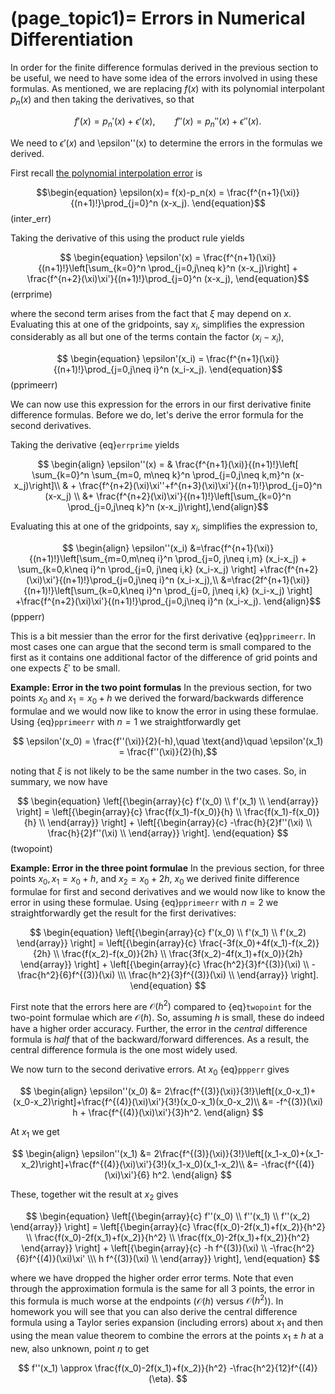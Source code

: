 (page_topic1)=
Errors in Numerical Differentiation
=======================

In order for the finite difference formulas derived in the previous section to be useful, we need to have some idea of the errors involved in using these formulas.  As mentioned, we are replacing $f(x)$ with its polynomial interpolant $p_n(x)$ and then taking the derivatives, so that 

$$ f'(x) = p_n'(x) + \epsilon'(x),\qquad f''(x) = p_n''(x) + \epsilon''(x).$$

We need to $\epsilon'(x)$ and \epsilon''(x) to determine the errors in the formulas we derived.

First recall [the polynomial interpolation error](../InterpFit/InterpErrors) is

$$\begin{equation} \epsilon(x)= f(x)-p_n(x) = \frac{f^{n+1}(\xi)}{(n+1)!}\prod_{j=0}^n (x-x_j). \end{equation}$$ (inter_err)

Taking the derivative of this using the product rule yields

$$
\begin{equation} \epsilon'(x) = \frac{f^{n+1}(\xi)}{(n+1)!}\left[\sum_{k=0}^n \prod_{j=0,j\neq k}^n (x-x_j)\right] + \frac{f^{n+2}(\xi)\xi'}{(n+1)!}\prod_{j=0}^n (x-x_j), \end{equation}$$ (errprime)

where the second term arises from the fact that $\xi$ may depend on $x$.  Evaluating this at one of the gridpoints, say $x_i$, simplifies the expression considerably as all but one of the terms contain the factor $(x_i-x_i)$,

$$
\begin{equation} \epsilon'(x_i) = \frac{f^{n+1}(\xi)}{(n+1)!}\prod_{j=0,j\neq i}^n (x_i-x_j). \end{equation}$$ (pprimeerr)

We can now use this expression for the errors in our first derivative finite difference formulas.  Before we do, let's derive the error formula for the second derivatives.


Taking the derivative {eq}`errprime` yields

$$
\begin{align} \epsilon''(x) = & \frac{f^{n+1}(\xi)}{(n+1)!}\left[ \sum_{k=0}^n \sum_{m=0, m\neq k}^n \prod_{j=0,j\neq k,m}^n (x-x_j)\right]\\
& + \frac{f^{n+2}(\xi)\xi''+f^{n+3}(\xi)\xi'}{(n+1)!}\prod_{j=0}^n (x-x_j) \\
&+ \frac{f^{n+2}(\xi)\xi'}{(n+1)!}\left[\sum_{k=0}^n \prod_{j=0,j\neq k}^n (x-x_j)\right],\end{align}$$

Evaluating this at one of the gridpoints, say $x_i$, simplifies the expression to,

$$
\begin{align}
\epsilon''(x_i) &=\frac{f^{n+1}(\xi)}{(n+1)!}\left[\sum_{m=0,m\neq i}^n \prod_{j=0, j\neq i,m} (x_i-x_j) + \sum_{k=0,k\neq i}^n \prod_{j=0, j\neq i,k} (x_i-x_j) \right] +\frac{f^{n+2}(\xi)\xi'}{(n+1)!}\prod_{j=0,j\neq i}^n (x_i-x_j),\\
&=\frac{2f^{n+1}(\xi)}{(n+1)!}\left[\sum_{k=0,k\neq i}^n \prod_{j=0, j\neq i,k} (x_i-x_j) \right] +\frac{f^{n+2}(\xi)\xi'}{(n+1)!}\prod_{j=0,j\neq i}^n (x_i-x_j).
\end{align}$$ (ppperr)

This is a bit messier than the error for the first derivative {eq}`pprimeerr`.  In most cases one can argue that the second term is small compared to the first as it contains one additional factor of the difference of grid points and one expects $\xi'$ to be small.

**Example: Error in the two point formulas**  In the previous section, for two points $x_0$ and $x_1=x_0+h$ we derived the forward/backwards difference formulae and we would now like to know the error in using these formulae.  Using {eq}`pprimeerr` with $n=1$ we straightforwardly get

$$ \epsilon'(x_0) = \frac{f''(\xi)}{2}(-h),\quad \text{and}\quad  \epsilon'(x_1) = \frac{f''(\xi)}{2}(h),$$

noting that $\xi$ is not likely to be the same number in the two cases.  So, in summary, we now have

$$
\begin{equation}
\left[{\begin{array}{c}
f'(x_0) \\
f'(x_1) \\
\end{array}} \right] =
\left[{\begin{array}{c}
\frac{f(x_1)-f(x_0)}{h} \\
\frac{f(x_1)-f(x_0)}{h} \\
\end{array}} \right] +
\left[{\begin{array}{c}
  -\frac{h}{2}f''(\xi) \\
   \frac{h}{2}f''(\xi) \\
\end{array}} \right].
\end{equation}
$$ (twopoint)

**Example: Error in the three point formulae**  In the previous section, for three points $x_0,\,x_1=x_0+h,$ and $x_2=x_0+2h,$ $x_0$ we derived finite difference formulae for first and second derivatives and we would now like to know the error in using these formulae.  Using {eq}`pprimeerr` with $n=2$ we straightforwardly get the result for the first derivatives:

$$
\begin{equation}
\left[{\begin{array}{c}
f'(x_0) \\
f'(x_1) \\
f'(x_2)
\end{array}} \right] =
\left[{\begin{array}{c}
\frac{-3f(x_0)+4f(x_1)-f(x_2)}{2h} \\
\frac{f(x_2)-f(x_0)}{2h} \\
\frac{3f(x_2)-4f(x_1)+f(x_0)}{2h}
\end{array}} \right] +
\left[{\begin{array}{c}
  \frac{h^2}{3}f^{(3)}(\xi) \\
  -\frac{h^2}{6}f^{(3)}(\xi) \\\
  \frac{h^2}{3}f^{(3)}(\xi) \\
\end{array}} \right].
\end{equation}
$$

First note that the errors here are $\mathcal{O}(h^2)$ compared to {eq}`twopoint` for the two-point formulae which are $\mathcal{O}(h)$.  So, assuming $h$ is small, these do indeed have a higher order accuracy.  Further, the error in the *central* difference formula is *half* that of the backward/forward differences.  As a result, the central difference formula is the one most widely used.

We now turn to the second derivative errors.  At $x_0$ {eq}`ppperr` gives

$$
\begin{align}
\epsilon''(x_0) &= 2\frac{f^{(3)}(\xi)}{3!}\left[(x_0-x_1)+(x_0-x_2)\right]+\frac{f^{(4)}(\xi)\xi'}{3!}(x_0-x_1)(x_0-x_2)\\
&= -f^{(3)}(\xi) h + \frac{f^{(4)}(\xi)\xi'}{3}h^2.
\end{align}
$$

At $x_1$ we get

$$
\begin{align}
\epsilon''(x_1) &= 2\frac{f^{(3)}(\xi)}{3!}\left[(x_1-x_0)+(x_1-x_2)\right]+\frac{f^{(4)}(\xi)\xi'}{3!}(x_1-x_0)(x_1-x_2)\\
&= -\frac{f^{(4)}(\xi)\xi'}{6} h^2.
\end{align}
$$

These, together wit the result at $x_2$ gives

$$
\begin{equation}
\left[{\begin{array}{c}
f''(x_0) \\
f''(x_1) \\
f''(x_2)
\end{array}} \right] =
\left[{\begin{array}{c}
\frac{f(x_0)-2f(x_1)+f(x_2)}{h^2} \\
\frac{f(x_0)-2f(x_1)+f(x_2)}{h^2} \\
\frac{f(x_0)-2f(x_1)+f(x_2)}{h^2}
\end{array}} \right] +
\left[{\begin{array}{c}
  -h f^{(3)}(\xi) \\
  -\frac{h^2}{6}f^{(4)}(\xi)\xi' \\\
  h f^{(3)}(\xi) \\
\end{array}} \right],
\end{equation}
$$

where we have dropped the higher order error terms.  Note that even through the approximation formula is the same for all 3 points, the error in this formula is much worse at the endpoints ($\mathcal{O}(h)$ versus $\mathcal{O}(h^2)$).  In homework you will see that you can also derive the central difference formula using a Taylor series expansion (including errors) about $x_1$ and then using the mean value theorem to combine the errors at the points $x_1\pm h$ at a new, also unknown, point $\eta$ to get

$$ f''(x_1) \approx \frac{f(x_0)-2f(x_1)+f(x_2)}{h^2} -\frac{h^2}{12}f^{(4)}(\eta). $$







